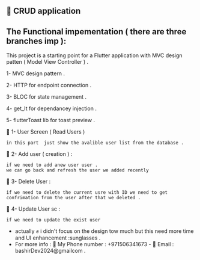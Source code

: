 ## :slightly_smiling_face: CRUD application 



## The Functional impementation  ( there are three branches imp ):

This project is a starting point for a Flutter application with MVC design patten ( Model View Controller ) .

1- MVC design pattern .

2- HTTP for endpoint connection .

3- BLOC for state management .

4- get_It for dependancey injection .

5- flutterToast lib for toast preview .




💚 1- User Screen ( Read Users )

    in this part  just show the avalible user list from the database .

💚 2- Add  user ( creation ) :

    if we need to add anew user user .
    we can go back and refresh the user we added recently 


💚 3- Delete User  :

    if we need to delete the current usre with ID we need to get confrimation from the user after that we deleted . 

💚 4- Update User sc :

    if we need to update the exist user


- actually   :fist_raised: i didn't focus on the design tow much but this need more time and UI enhancement  :sunglasses .
- For more info : :speech_balloon: My Phone number : +971506341673 - :speech_balloon: Email : bashirDev2024@gmailcom   .
